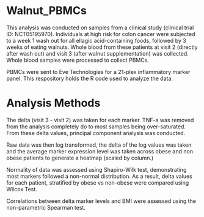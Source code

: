 # Walnut_PBMCs

This analysis was conducted on samples from a clinical study (clinical trial ID: NCT05195970).
Individuals at high risk for colon cancer were subjected to a week 1 wash out for all ellagic acid-containing foods, followed by 3 weeks of eating walnuts. Whole blood from these patients at visit 2 (directly after wash out) and visit 3 (after walnut supplementation) was collected. Whole blood samples were processed to collect PBMCs.

PBMCs were sent to Eve Technologies for a 21-plex inflammatory marker panel. This respository holds the R code used to analyze the data.

# Analysis Methods

The delta (visit 3 - visit 2) was taken for each marker. TNF-a was removed from the analysis completely do to most samples being over-saturated. From these delta values, principal component analysis was conducted. 

Raw data was then log transformed, the delta of the log values was taken and the average marker expression level was taken across obese and non obese patients to generate a heatmap (scaled by column.)

Normality of data was assessed using Shapiro-Wilk test, demonstrating most markers followed a non-normal distribution. As a result, delta values for each patient, stratified by obese vs non-obese were compared using Wilcox Test. 

Correlations between delta marker levels and BMI were assessed using the non-parametric Spearman test.
